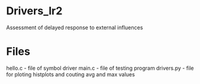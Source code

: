 # Drivers_lr2
Assessment of delayed response to external influences
# Files
hello.c - file of symbol driver
main.c - file of testing program
drivers.py - file for ploting histplots and couting avg and max values
